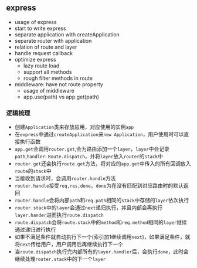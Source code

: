 ## express
* usage of express
* start to write express
* separate application with createApplication
* separate router with application
* relation of route and layer
* handle request callback
* optimize express
  * lazy route load
  * support all methods
  * rough filter methods in route
* middleware: have not route property
  * usage of middleware
  * app.use(path) vs app.get(path)

### 逻辑梳理
* 创建`Application`类来存放应用，对应使用的实例`app`
* 在`express`中通过`createApplication`来`new Application`，用户使用时可以直接执行函数
* `app.get`会调用`router.get`,会为路由添加一个`layer`，`layer`中会记录`path`,`handler`: `Route.dispatch`，并将`layer`放入`router`的`stack`中
* `router.get`还会执行`route.get`方法，将对应的`app.get`中传入的所有回调放入`route`的`stack`中
* 当接收到请求时，会调用`router.handle`方法
* `router.handle`接受`req,res,done`，`done`为在没有匹配到对应路由时的默认返回
* `router.handle`会将内部`path`和`req.path`相同的`stack`中存储的`layer`依次执行
* `router.stack`中的`layer`会通过`next`递归执行，并且内部会再执行`layer.hander`进而执行`route.dispatch`
* `route.dispatch`会将`route.stack`中的`method`和`req.method`相同的`layer`继续通过递归进行执行
* 如果不满足条件就自动执行下一个(索引加1继续调用`next`)，如果满足条件，就将`next`传给用户，用户调用后再继续执行下一个
* 当`route.dispatch`执行完内部所有的`layer.handler`后，会执行`done`，此时会继续处理`router.stack`中的下一个`layer`
